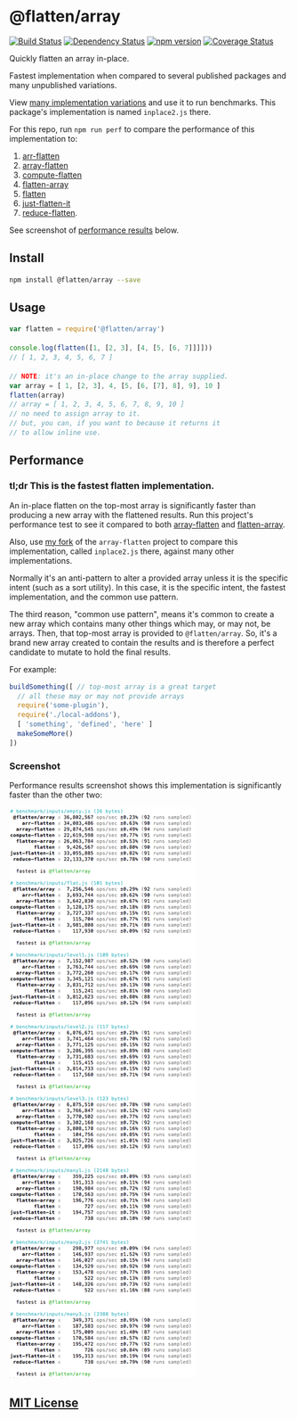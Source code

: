 # @flatten/array
[![Build Status](https://travis-ci.org/elidoran/flatten-array.svg?branch=master)](https://travis-ci.org/elidoran/flatten-array)
[![Dependency Status](https://gemnasium.com/elidoran/flatten-array.png)](https://gemnasium.com/elidoran/flatten-array)
[![npm version](https://badge.fury.io/js/%40flatten%2Farray.svg)](http://badge.fury.io/js/%40flatten%2Farray)
[![Coverage Status](https://coveralls.io/repos/github/elidoran/flatten-array/badge.svg?branch=master)](https://coveralls.io/github/elidoran/flatten-array?branch=master)

Quickly flatten an array in-place.

Fastest implementation when compared to several published packages and many unpublished variations.

View [many implementation variations](https://github.com/elidoran/array-flatten/tree/add-more/benchmark/code/flatten) and use it to run benchmarks. This package's implementation is named `inplace2.js` there.

For this repo, run `npm run perf` to compare the performance of this implementation to:

1. [arr-flatten](https://www.npmjs.com/package/arr-flatten)
2. [array-flatten](https://www.npmjs.com/package/array-flatten)
3. [compute-flatten](https://www.npmjs.com/package/compute-flatten)
4. [flatten-array](https://www.npmjs.com/package/flatten-array)
5. [flatten](https://www.npmjs.com/package/flatten)
6. [just-flatten-it](https://www.npmjs.com/package/just-flatten-it)
7. [reduce-flatten](https://www.npmjs.com/package/reduce-flatten).

See screenshot of [performance results](#screenshot) below.


## Install

```sh
npm install @flatten/array --save
```


## Usage

```javascript
var flatten = require('@flatten/array')

console.log(flatten([1, [2, 3], [4, [5, [6, 7]]]]))
// [ 1, 2, 3, 4, 5, 6, 7 ]

// NOTE: it's an in-place change to the array supplied.
var array = [ 1, [2, 3], 4, [5, [6, [7], 8], 9], 10 ]
flatten(array)
// array = [ 1, 2, 3, 4, 5, 6, 7, 8, 9, 10 ]
// no need to assign array to it.
// but, you can, if you want to because it returns it
// to allow inline use.
```


## Performance

### **tl;dr** This is the fastest flatten implementation.

An in-place flatten on the top-most array is significantly faster than producing a new array with the flattened results. Run this project's performance test to see it compared to both [array-flatten](https://www.npmjs.com/package/array-flatten) and [flatten-array](https://www.npmjs.com/package/flatten-array).

Also, use [my fork](https://github.com/elidoran/array-flatten/tree/add-more/benchmark/code/flatten) of the `array-flatten` project to compare this implementation, called `inplace2.js` there, against many other implementations.

Normally it's an anti-pattern to alter a provided array unless it is the specific intent (such as a sort utility). In this case, it is the specific intent, the fastest implementation, and the common use pattern.

The third reason, "common use pattern", means it's common to create a new array which contains many other things which may, or may not, be arrays. Then, that top-most array is provided to `@flatten/array`. So, it's a brand new array created to contain the results and is therefore a perfect candidate to mutate to hold the final results.

For example:

```javascript
buildSomething([ // top-most array is a great target
  // all these may or may not provide arrays
  require('some-plugin'),
  require('./local-addons'),
  [ 'something', 'defined', 'here' ]
  makeSomeMore()
])
```


### Screenshot

Performance results screenshot shows this implementation is significantly faster than the other two:

![Show performance comparison with various inputs for this implementation, array-flatten, and flatten-array.](docs/performance.png)


## [MIT License](LICENSE)
